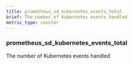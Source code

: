 ```yaml
---
title: prometheus_sd_kubernetes_events_total
brief: The number of Kubernetes events handled
metric_type: counter
---
```

### prometheus_sd_kubernetes_events_total

The number of Kubernetes events handled